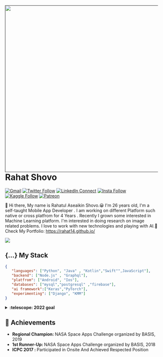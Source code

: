 <a target="_blank" href=""><img width="550" align="right" src="https://www.terem.com.au/wp-content/uploads/2020/03/800x500-Image-for-Blogs-6.png"></a>

# Rahat Shovo

[![Gmail](https://img.shields.io/badge/%20-Send%20Mail-black?color=14171A&labelColor=ef5350&logo=gmail&logoColor=ffffff)](mailto:rahatshovo6666@gmail.com?subject=From%20GitHub&cc=rahatshovo.dev@gmail.com&body=Hi,%20there.%20Found%20you%20from%20GitHub.)
[![Twitter Follow](https://img.shields.io/badge/dynamic/json.svg?color=14171A&labelColor=37474f&logo=twitter&logoColor=4fc3f7&label=&query=%24[0].followers_count&url=https%3A%2F%2Fcdn.syndication.twimg.com%2Fwidgets%2Ffollowbutton%2Finfo.json%3Fscreen_names%3Dharunurrashid97&suffix=%20Followers)](https://twitter.com/@RahatShovo)
[![LinkedIn Connect](https://img.shields.io/badge/%20-Connect-black?color=14171A&labelColor=212121&logo=linkedin&logoColor=ffffff)](https://www.linkedin.com/in/rahat-shovo-a36418141/)
[![Insta Follow](https://img.shields.io/badge/%20-Follow-black?color=14171A&labelColor=d81b60&logo=instagram&logoColor=ffffff)](https://www.instagram.com/context_error/)
[![Kaggle Follow](https://img.shields.io/badge/%20-Follow-black?color=14171A&labelColor=37474f&logo=kaggle&logoColor=4fc3f7)](https://kaggle.com/rahat14)
[![Patreon](https://img.shields.io/badge/%20-Support-black?color=14171A&labelColor=04945c&logo=patreon&logoColor=ffffff)](https://www.patreon.com/rahat14)


:wave: Hi there, My name is Rahatul Aseaikin Shovo.😀 I'm 26 years old, I'm a self-taught Mobile App Developer .
I am working on different Platform such native or cross platfrom for 4 Years . Recently I grown some interested in Machine Learning platform.
I'm interested in doing research on image related problems. 
I love to work with new technologies and playing with  AI.🤖
Check My Portfolio: https://rahat14.github.io/

![](https://komarev.com/ghpvc/?username=rahat14&style=flat-square)

## {...} My Stack

```json
{
   "languages": ["Python", "Java" , "Kotlin","Swift"",JavaScript"],
   "backend": ["Node.js" , "Graphql"],
   "platfrom": ["Android", "Ios"],
   "databases": ["mysql","postgresql" ,"firebase"],
   "ai framework":["Keras","PyTorch"],
   "experimenting": ["Django", "KMM"]
}
```

<details>
  <summary><b>:telescope: 2022 goal</b></summary>
  I want to expand my knowledge from native to cross platfrom this year. Going to test flutter framework. Also i may travel more this yeaar.  
</details>

## :tada: Achievements

<ul>
  <li>
    <b>Regional Champion: </b> NASA Space Apps Challenge organized by BASIS, 2019
   </li>
  <li>
     <b>1st Runner-Up: </b> NASA Space Apps Challenge organized by BASIS, 2018
   </li> 
   <li>
     <b> ICPC 2017 : </b> Participated in Onsite And Achieved Respected Position 
   </li>
    
</ul>
